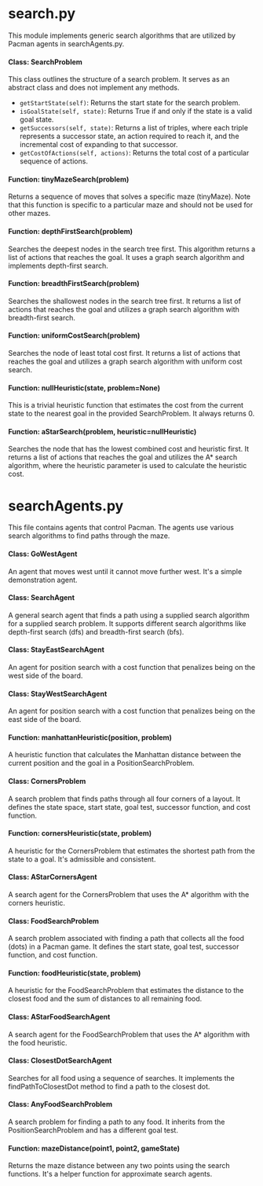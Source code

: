 <!DOCTYPE html>
<html lang="en">
<head>
<meta charset="UTF-8">
<meta name="viewport" content="width=device-width, initial-scale=1.0">
<title>Search Algorithms README</title>
</head>
<body>

<h1>search.py</h1>

<p>This module implements generic search algorithms that are utilized by Pacman agents in searchAgents.py.</p>

<h4>Class: SearchProblem</h4>

<p>This class outlines the structure of a search problem. It serves as an abstract class and does not implement any methods.</p>

<ul>
  <li><code>getStartState(self)</code>: Returns the start state for the search problem.</li>
  <li><code>isGoalState(self, state)</code>: Returns True if and only if the state is a valid goal state.</li>
  <li><code>getSuccessors(self, state)</code>: Returns a list of triples, where each triple represents a successor state, an action required to reach it, and the incremental cost of expanding to that successor.</li>
  <li><code>getCostOfActions(self, actions)</code>: Returns the total cost of a particular sequence of actions.</li>
</ul>

<h4>Function: tinyMazeSearch(problem)</h4>

<p>Returns a sequence of moves that solves a specific maze (tinyMaze). Note that this function is specific to a particular maze and should not be used for other mazes.</p>

<h4>Function: depthFirstSearch(problem)</h4>

<p>Searches the deepest nodes in the search tree first. This algorithm returns a list of actions that reaches the goal. It uses a graph search algorithm and implements depth-first search.</p>

<h4>Function: breadthFirstSearch(problem)</h4>

<p>Searches the shallowest nodes in the search tree first. It returns a list of actions that reaches the goal and utilizes a graph search algorithm with breadth-first search.</p>

<h4>Function: uniformCostSearch(problem)</h4>

<p>Searches the node of least total cost first. It returns a list of actions that reaches the goal and utilizes a graph search algorithm with uniform cost search.</p>

<h4>Function: nullHeuristic(state, problem=None)</h4>

<p>This is a trivial heuristic function that estimates the cost from the current state to the nearest goal in the provided SearchProblem. It always returns 0.</p>

<h4>Function: aStarSearch(problem, heuristic=nullHeuristic)</h4>

<p>Searches the node that has the lowest combined cost and heuristic first. It returns a list of actions that reaches the goal and utilizes the A* search algorithm, where the heuristic parameter is used to calculate the heuristic cost.</p>

<h1>searchAgents.py</h1>

<p>This file contains agents that control Pacman. The agents use various search algorithms to find paths through the maze.</p>

<h4>Class: GoWestAgent</h4>

<p>An agent that moves west until it cannot move further west. It's a simple demonstration agent.</p>

<h4>Class: SearchAgent</h4>

<p>A general search agent that finds a path using a supplied search algorithm for a supplied search problem. It supports different search algorithms like depth-first search (dfs) and breadth-first search (bfs).</p>

<h4>Class: StayEastSearchAgent</h4>

<p>An agent for position search with a cost function that penalizes being on the west side of the board.</p>

<h4>Class: StayWestSearchAgent</h4>

<p>An agent for position search with a cost function that penalizes being on the east side of the board.</p>

<h4>Function: manhattanHeuristic(position, problem)</h4>

<p>A heuristic function that calculates the Manhattan distance between the current position and the goal in a PositionSearchProblem.</p>

<h4>Class: CornersProblem</h4>

<p>A search problem that finds paths through all four corners of a layout. It defines the state space, start state, goal test, successor function, and cost function.</p>

<h4>Function: cornersHeuristic(state, problem)</h4>

<p>A heuristic for the CornersProblem that estimates the shortest path from the state to a goal. It's admissible and consistent.</p>

<h4>Class: AStarCornersAgent</h4>

<p>A search agent for the CornersProblem that uses the A* algorithm with the corners heuristic.</p>

<h4>Class: FoodSearchProblem</h4>

<p>A search problem associated with finding a path that collects all the food (dots) in a Pacman game. It defines the start state, goal test, successor function, and cost function.</p>

<h4>Function: foodHeuristic(state, problem)</h4>

<p>A heuristic for the FoodSearchProblem that estimates the distance to the closest food and the sum of distances to all remaining food.</p>

<h4>Class: AStarFoodSearchAgent</h4>

<p>A search agent for the FoodSearchProblem that uses the A* algorithm with the food heuristic.</p>

<h4>Class: ClosestDotSearchAgent</h4>

<p>Searches for all food using a sequence of searches. It implements the findPathToClosestDot method to find a path to the closest dot.</p>

<h4>Class: AnyFoodSearchProblem</h4>

<p>A search problem for finding a path to any food. It inherits from the PositionSearchProblem and has a different goal test.</p>

<h4>Function: mazeDistance(point1, point2, gameState)</h4>

<p>Returns the maze distance between any two points using the search functions. It's a helper function for approximate search agents.</p>

</body>
</html>
